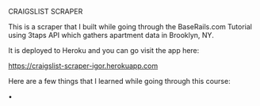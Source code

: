 CRAIGSLIST SCRAPER

This is a scraper that I built while going through the BaseRails.com Tutorial using 3taps API which gathers apartment data in Brooklyn, NY.

It is deployed to Heroku and you can go visit the app here:

https://craigslist-scraper-igor.herokuapp.com

Here are a few things that I learned while going through this course:

• 

